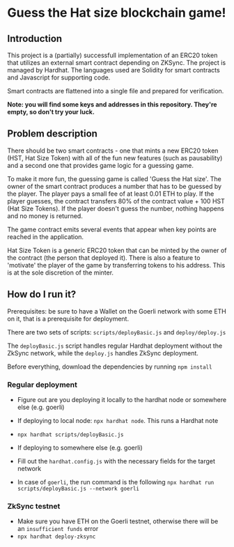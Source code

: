# Guess the Hat size blockchain game!

## Introduction

This project is a (partially) successfull implementation of an ERC20 token
that utilizes an external smart contract depending on ZKSync. The project is managed by
Hardhat. The languages used are Solidity for smart contracts and Javascript for
supporting code.

Smart contracts are flattened into a single file and prepared for verification.

**Note: you will find some keys and addresses in this repository. They're empty,
so don't try your luck.**

## Problem description

There should be two smart contracts - one that mints a new ERC20 token (HST, 
Hat Size Token) with all
of the fun new features (such as pausability) and a second one that provides game
logic for a guessing game. 

To make it more fun, the guessing game is called 'Guess the Hat size'. The owner
of the smart contract produces a number that has to be guessed by the player.
The player pays a small fee of at least 0.01 ETH to play. If the player guesses,
the contract transfers 80% of the contract value + 100 HST (Hat Size Tokens).
If the player doesn't guess the number, nothing happens and no money is returned.

The game contract emits several events that appear when key points are reached
in the application.

Hat Size Token is a generic ERC20 token that can be minted by the owner of the
contract (the person that deployed it). There is also a feature to 'motivate'
the player of the game by transferring tokens to his address. This is at the sole
discretion of the minter.

## How do I run it?

Prerequisites: be sure to have a Wallet on the Goerli network with some ETH on it,
that is a prerequisite for deployment.

There are two sets of scripts: `scripts/deployBasic.js` and `deploy/deploy.js`

The `deployBasic.js` script handles regular Hardhat deployment without the
ZkSync network, while the `deploy.js` handles ZkSync deployment.

Before everything, download the dependencies by running `npm install`

### Regular deployment

* Figure out are you deploying it locally to the hardhat node or somewhere else
(e.g. goerli)
* If deploying to local node: `npx hardhat node`. This runs a Hardhat note
* `npx hardhat scripts/deployBasic.js`

* If deploying to somewhere else (e.g. goerli)
* Fill out the `hardhat.config.js` with the necessary fields for the target network
* In case of `goerli`, the run command is the following `npx hardhat run scripts/deployBasic.js --network goerli`

### ZkSync testnet

* Make sure you have ETH on the Goerli testnet, otherwise there will be an 
`insufficient funds` error
* `npx hardhat deploy-zksync`
